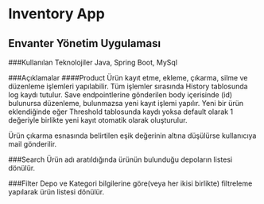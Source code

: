 # Inventory App
## Envanter Yönetim Uygulaması

###Kullanılan Teknolojiler
Java, Spring Boot, MySql

###Açıklamalar
####Product
Ürün kayıt etme, ekleme, çıkarma, silme ve düzenleme işlemleri yapılabilir.
Tüm işlemler sırasında History tablosunda log kaydı tutulur.
Save endpointlerine gönderilen body içerisinde (id) bulunursa düzenleme, bulunmazsa yeni kayıt işlemi yapılır.
Yeni bir ürün eklendiğinde eğer Threshold tablosunda kaydı yoksa default olarak 1 değeriyle birlikte yeni kayıt otomatik olarak oluşturulur.

Ürün çıkarma esnasında belirtilen eşik değerinin altına düşülürse kullanıcıya mail gönderilir.

###Search
Ürün adı aratıldığında ürünün bulunduğu depoların listesi dönülür.

###Filter
Depo ve Kategori bilgilerine göre(veya her ikisi birlikte) filtreleme yapılarak ürün listesi dönülür.
